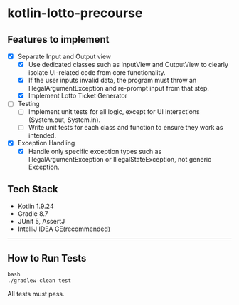 # kotlin-lotto-precourse

## Features to implement
- [x] Separate Input and Output view
  - [x] Use dedicated classes such as InputView and OutputView to clearly isolate UI-related code from core functionality.
  - [x] If the user inputs invalid data, the program must throw an IllegalArgumentException and re-prompt input from that step.
  - [x] Implement Lotto Ticket Generator
- [ ] Testing
  - [ ] Implement unit tests for all logic, except for UI interactions (System.out, System.in).
  - [ ] Write unit tests for each class and function to ensure they work as intended.
- [x] Exception Handling
  - [x] Handle only specific exception types such as IllegalArgumentException or IllegalStateException, not generic Exception.

## Tech Stack

- Kotlin 1.9.24
- Gradle 8.7
- JUnit 5, AssertJ
- IntelliJ IDEA CE(recommended)

---

## How to Run Tests
```
bash
./gradlew clean test
```
All tests must pass.